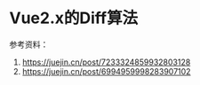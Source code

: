 # Vue2.x的Diff算法
参考资料：
1. https://juejin.cn/post/7233324859932803128
2. https://juejin.cn/post/6994959998283907102


